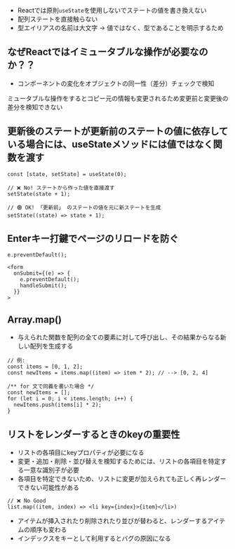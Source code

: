 - Reactでは原則`useState`を使用しないでステートの値を書き換えない
- 配列ステートを直接触らない
- 型エイリアスの名前は大文字 -> 値ではなく、型であることを明示するため


## なぜReactではイミュータブルな操作が必要なのか？？
- コンポーネントの変化をオブジェクトの同一性（差分）チェックで検知
<p>ミュータブルな操作をするとコピー元の情報も変更されるため変更前と変更後の差分を検知できない</p>


## 更新後のステートが更新前のステートの値に依存している場合には、useStateメソッドには値ではなく関数を渡す
```
const [state, setState] = useState(0);

// ❌ No! ステートから作った値を直接渡す
setState(state + 1);

// 🟢 OK! 「更新前」 のステートの値を元に新ステートを生成
setState((state) => state + 1);
```

## Enterキー打鍵でページのリロードを防ぐ
`e.preventDefault();`
```
<form
  onSubmit={(e) => {
    e.preventDefault();
    handleSubmit();
  }}
>
```


## Array.map()
- 与えられた関数を配列の全ての要素に対して呼び出し、その結果からなる新しい配列を生成する
```
// 例:
const items = [0, 1, 2];
const newItems = items.map((item) => item * 2); // --> [0, 2, 4]

/** for 文で同義を書いた場合 */
const newItems = [];
for (let i = 0; i < items.length; i++) {
  newItems.push(items[i] * 2);
}
```

## リストをレンダーするときのkeyの重要性
- リストの各項目にkeyプロパティが必要になる
- 変更・追加・削除・並び替えを検知するためには、リストの各項目を特定する一意な識別子が必要
- 各項目を特定できないため、リストに変更が加えられても正しく再レンダーできない可能性がある
```
// ❌ No Good
list.map((item, index) => <li key={index}>{item}</li>)
```
- アイテムが挿入されたり削除されたり並びが替わると、レンダーするアイテムの順序も変わる
- インデックスをキーとして利用するとバグの原因になる
